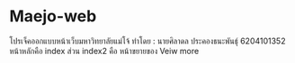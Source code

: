 # Maejo-web 
โปรเจ็คออกแบบหน้าเว็บมหาวิทยาลัยแม่โจ้
ทำโดย : นายศิลาดล ประคองธนะพันธุ์ 6204101352
หน้าหลักคือ index
ส่วน index2 คือ หน้าขยายของ Veiw more

